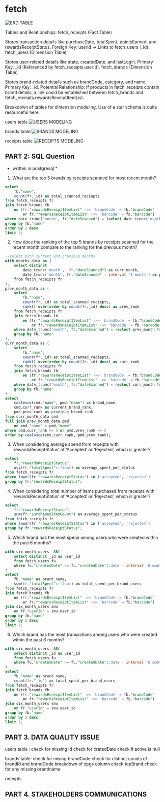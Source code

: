 # fetch

![ERD TABLE](/erd/fetch.png)

Tables and Relationships:
fetch_receipts (Fact Table)

Stores transaction details like purchaseDate, totalSpent, pointsEarned, and rewardsReceiptStatus.
Foreign Key: userId → Links to fetch_users (_id).
fetch_users (Dimension Table)

Stores user-related details like state, createdDate, and lastLogin.
Primary Key: _id (Referenced by fetch_receipts.userId).
fetch_brands (Dimension Table)

Stores brand-related details such as brandCode, category, and name.
Primary Key: _id.
Potential Relationship: If products in fetch_receipts contain brand details, a link could be established between fetch_brands and fetch_receipts.rewardsReceiptItemList.

Breakdown of tables for dimension modeling. Use of a star schema is quite resourceful here

users table
![USERS MODELING](/erd/users.png)


brands table
![BRANDS MODELING](/erd/brands.png)


receipts table
![RECEIPTS MODELING](/erd/receipts.png)

## PART 2:  SQL Question

* written in postgresql *

1. What are the top 5 brands by receipts scanned for most recent month?
``` sql
select
	fb."name",
	count(fr._id) as total_scanned_reciepts
from fetch_receipts fr
join fetch_brands fb
	on (fr."rewardsReceiptItemList" ->> 'brandCode' = fb."brandCode"
		or fr."rewardsReceiptItemList" ->> 'barcode' = fb."barcode")
where date_trunc('month', fr."dateScanned") = (select date_trunc('month', MAX(fr."dateScanned")) from fetch_receipts fr)
group by fb."name"
order by 2 desc
limit 5;
```

2. How does the ranking of the top 5 brands by receipts scanned for the recent month compare to the ranking for the previous month?
```sql
--select both current and previous months
with months_data as (
	select distinct
		date_trunc('month',  fr."dateScanned") as curr_month,
		date_trunc('month', fr."dateScanned" - interval '1 month') as prev_month
	from fetch_receipts fr
),
prev_month_data as (
	select
		fb."name",
		count(fr._id) as total_scanned_reciepts,
		rank() over(order by count(fr._id) desc) as prev_rank
	from fetch_receipts fr
	join fetch_brands fb
		on (fr."rewardsReceiptItemList" ->> 'brandCode' = fb."brandCode"
			or fr."rewardsReceiptItemList" ->> 'barcode' = fb."barcode")
	where date_trunc('month', fr."dateScanned") = (select prev_month from months_data)
	group by fb."name"
),
curr_month_data as (
	select
		fb."name",
		count(fr._id) as total_scanned_reciepts,
		rank() over(order by count(fr._id) desc) as curr_rank
	from fetch_receipts fr
	join fetch_brands fb
		on (fr."rewardsReceiptItemList" ->> 'brandCode' = fb."brandCode"
			or fr."rewardsReceiptItemList" ->> 'barcode' = fb."barcode")
	where date_trunc('month', fr."dateScanned") = (select curr_month from months_data)
	group by fb."name"
)
select
	coalesce(cmd."name", pmd."name") as brand_name,
	cmd.curr_rank as current_brand_rank,
	pmd.prev_rank as previous_brand_rank
from curr_month_data cmd
full join prev_month_data pmd
	on cmd."name" = pmd."name"
where cmd.curr_rank <= 5 or pmd.prev_rank <= 5
order by coalesce(cmd.curr_rank, pmd.prev_rank);
```


3. When considering average spend from receipts with 'rewardsReceiptStatus’ of ‘Accepted’ or ‘Rejected’, which is greater?
```sql
select
	fr."rewardsReceiptStatus",
	avg(fr."totalSpent"::float) as average_spent_per_status
from fetch_receipts fr
where lower(fr."rewardsReceiptStatus") in ('accepted', 'rejected')
group by fr."rewardsReceiptStatus";
```


4. When considering total number of items purchased from receipts with 'rewardsReceiptStatus’ of ‘Accepted’ or ‘Rejected’, which is greater?
``` sql
select
	fr."rewardsReceiptStatus",
	sum(fr."purchasedItemCount") as average_spent_per_status
from fetch_receipts fr
where lower(fr."rewardsReceiptStatus") in ('accepted', 'rejected')
group by fr."rewardsReceiptStatus";
```


5. Which brand has the most spend among users who were created within the past 6 months?
``` sql
with six_month_users  AS(
	select distinct _id as user_id
	from fetch_users fu
	where fu."createdDate" >= fu."createdDate"::date - interval '6 month'
)
select
	fb."name" as brand_name,
	sum(fr."totalSpent"::float) as total_spent_per_brand_users
from fetch_receipts fr
join fetch_brands fb
	on (fr."rewardsReceiptItemList" ->> 'brandCode' = fb."brandCode"
		or fr."rewardsReceiptItemList" ->> 'barcode' = fb."barcode")
join six_month_users smu
	on fr."userId" = smu.user_id
group by fb."name"
order by 2 desc
limit 1;
```

6. Which brand has the most transactions among users who were created within the past 6 months?
``` sql
with six_month_users  AS(
	select distinct _id as user_id
	from fetch_users fu
	where fu."createdDate" >= fu."createdDate"::date - interval '6 month'
)
select
	fb."name" as brand_name,
	count(fr."_id") as total_spent_per_brand_users
from fetch_receipts fr
join fetch_brands fb
	on (fr."rewardsReceiptItemList" ->> 'brandCode' = fb."brandCode"
		or fr."rewardsReceiptItemList" ->> 'barcode' = fb."barcode")
join six_month_users smu
	on fr."userId" = smu.user_id
group by fb."name"
order by 2 desc
limit 1;
```

## PART 3. DATA QUALITY ISSUE

users table :
    check for missing id
    check for cratedDate
    check if active is null

brands table:
    check for mising brandCode
    check for distinct counts of brandId and brandCode
    breakdown of cpgs column
    check topBrand
    check for any missing brandname

receipts


## PART 4. STAKEHOLDERS COMMUNICATIONS









